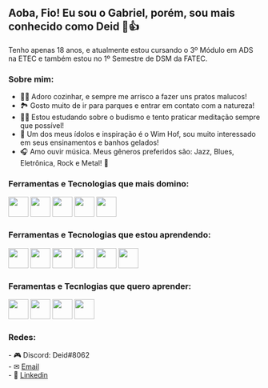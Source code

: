 ## Aoba, Fio! Eu sou o Gabriel, porém, sou mais conhecido como Deid 👋👍
Tenho apenas 18 anos, e atualmente estou cursando o 3º Módulo em ADS na ETEC e também estou no 1º Semestre de DSM da FATEC.

### Sobre mim:

- 👩‍🍳 Adoro cozinhar, e sempre me arrisco a fazer uns pratos malucos!
- 🏞 Gosto muito de ir para parques e entrar em contato com a natureza!
- 🧘‍♂️ Estou estudando sobre o budismo e tento praticar meditação sempre que possível!
- 🧊 Um dos meus ídolos e inspiração é o Wim Hof, sou muito interessado em seus ensinamentos e banhos gelados!
- 🎧 Amo ouvir música. Meus gêneros preferidos são: Jazz, Blues, Eletrônica, Rock e Metal! 🤘

### Ferramentas e Tecnologias que mais domino:
<div>
<img src="https://cdn.jsdelivr.net/gh/devicons/devicon/icons/git/git-original.svg" width="40" height="40"/>
<img src="https://cdn.jsdelivr.net/gh/devicons/devicon/icons/c/c-original.svg" width="40" height="40"/>
<img src="https://cdn.jsdelivr.net/gh/devicons/devicon/icons/html5/html5-original.svg" width="40" height="40"/>
<img src="https://cdn.jsdelivr.net/gh/devicons/devicon/icons/php/php-original.svg" width="40" height="40"/>
<img src="https://cdn.jsdelivr.net/gh/devicons/devicon/icons/mysql/mysql-original-wordmark.svg" width="40" height="40"/>
</div>

### Ferramentas e Tecnologias que estou aprendendo:
<div>
<img src="https://cdn.jsdelivr.net/gh/devicons/devicon/icons/linux/linux-original.svg" width="40" height="40"/>
<img src="https://cdn.jsdelivr.net/gh/devicons/devicon/icons/laravel/laravel-plain-wordmark.svg" width="40" height="40"/>
<img src="https://cdn.jsdelivr.net/gh/devicons/devicon/icons/java/java-original-wordmark.svg" width="40" height="40"/>
<img src="https://cdn.jsdelivr.net/gh/devicons/devicon/icons/postgresql/postgresql-original-wordmark.svg" width="40" height="40">
<img src="https://cdn.jsdelivr.net/gh/devicons/devicon/icons/composer/composer-original.svg" width="40" height="40"/>
<img src="https://cdn.jsdelivr.net/gh/devicons/devicon/icons/heroku/heroku-plain-wordmark.svg" width="40" height="40"/>
</div>

### Feramentas e Tecnlogias que quero aprender:
<div>
<img src="https://cdn.jsdelivr.net/gh/devicons/devicon/icons/kotlin/kotlin-original.svg" width="40" height="40"/>
<img src="https://cdn.jsdelivr.net/gh/devicons/devicon/icons/ruby/ruby-plain-wordmark.svg" width="40" height="40"/>
<img src="https://cdn.jsdelivr.net/gh/devicons/devicon/icons/javascript/javascript-original.svg" width="40" height="40"/>
<img src="https://cdn.jsdelivr.net/gh/devicons/devicon/icons/typescript/typescript-original.svg" width="40" height="40"/>
</div>

### Redes:
<div>
- 🎮 Discord: Deid#8062 </br>
- ✉ <a href = "mailto:gabrieldeid.android@gmail.com">Email</a> </br>
- 💼 <a href="https://www.linkedin.com/in/gabriel-santos-392518213/">Linkedin</a>   
</div>






